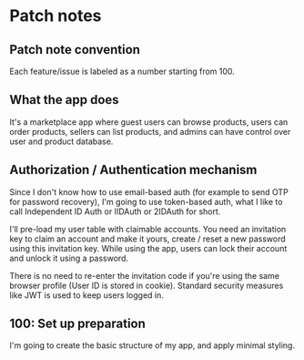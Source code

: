 # Patch notes

## Patch note convention

Each feature/issue is labeled as a number starting from 100.

## What the app does

It's a marketplace app where guest users can browse products, users can order products, sellers can list products, and admins can have control over user and product database.

## Authorization / Authentication mechanism

Since I don't know how to use email-based auth (for example to send OTP for password recovery), I'm going to use token-based auth, what I like to call Independent ID Auth or IIDAuth or 2IDAuth for short.

I'll pre-load my user table with claimable accounts. You need an invitation key to claim an account and make it yours, create / reset a new password using this invitation key. While using the app, users can lock their account and unlock it using a password.

There is no need to re-enter the invitation code if you're using the same browser profile (User ID is stored in cookie). Standard security measures like JWT is used to keep users logged in.

## 100: Set up preparation

I'm going to create the basic structure of my app, and apply minimal styling.
